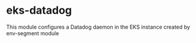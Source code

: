 # eks-datadog

This module configures a Datadog daemon in the EKS instance created by
env-segment module
